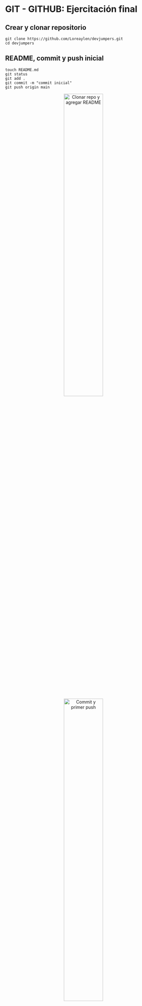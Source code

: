 # GIT - GITHUB: Ejercitación final  

## Crear y clonar repositorio

```
git clone https://github.com/Loreaylen/devjumpers.git
cd devjumpers
```

## README, commit y push inicial

```
touch README.md
git status
git add .
git commit -m "commit inicial"
git push origin main
```

<div align="center">
  <img src="https://i.imgur.com/sEB4247.png" alt="Clonar repo y agregar README" style="width: 50%; height: auto;">
  <img src="https://i.imgur.com/CaWDvRC.png" alt="Commit y primer push" style="width: 50%; height: auto;">
</div>

## Gitignore y archivos privados

```
touch .gitignore
touch privado.txt
mkdir privada
git add.
git commit -m "Se creó archivo gitignore"
```
<div align="center">
  <img src="https://i.imgur.com/XO4TMPx.png" alt="Creando gitignore y archivos privados" style="width: 50%; height: auto;">
</div>

## Crear ficheros, crear rama v0.2 y subir los cambios

```
touch 1.txt
git checkout -b v0.2
touch 2.txt
git add .
git commit -m "Creación de rama v0.2 y ficheros"
```

<div align="center">
  <img src="https://i.imgur.com/zzgm5JP.png" alt="Crear ficheros, crear rama v0.2 y subir los cambios" style="width: 50%; height: auto;">
</div>

## Merge directo

```
git checkout main
git merge v0.2
git branch
git status
```

<div align="center">
  <img src="https://i.imgur.com/meWm0vz.png" alt="Merge directo" style="width: 50%; height: auto;">
</div>

## Merge con conflicto

```
echo "hola" > 1.txt
git add .
git commit -m "Se agregó 'hola' a 1.txt"
git checkout v0.2
echo "adiós" > 1.txt
git add .
git commit -m "Se agregó 'adiós' a 1.txt"
git checkout main
git merge v0.2
```

<div align="center">
  <img src="https://i.imgur.com/27ookc3.png" alt="Merge con conflicto" style="width: 50%; height: auto;">
</div>

## Listar ramas, areglar conflicto y borrar rama v0.2

```
git branch --merged
git branch --no-merged
code .
git status
git add .
git commit -m "Arreglando conflictos"
git status
git push origin main
git branch -d v0.2
git branch
```
<div align="center">
  <img src="https://i.imgur.com/t6mf1qg.png" alt="Listado de ramas" style="width: 50%; height: auto;">
  <img src="https://i.imgur.com/lLZmjR6.png" alt="Arreglando conflictos" style="width: 50%; height: auto;">
  <img src="https://i.imgur.com/ecSsPPM.png" alt="Borrar rama" style="width: 50%; height: auto;">
</div>

## Listar cambios
```
git config --global alias.list 'log --oneline --decorate --graph --all'
git list
```
<div align="center">
  <img src="https://i.imgur.com/xXWshLl.png" alt="Listado de cambios" style="width: 50%; height: auto;">
</div>
------------------------------------------------

## Doble factor de autentificación

<div align="center">
  <img src="https://i.imgur.com/ANuDjn6.png" alt="doble autenticación" style="width: 50%; height: auto;">
  <img src="https://i.imgur.com/X30ZwuM.png" alt="doble autenticación" style="width: 50%; height: auto;">
</div>

## Crear una tabla 
| NOMBRE | GITHUB |
| --- | --- |
| Simón Santillán | [SimonSantillan](https://github.com/SimonSantillan) |
| Santiago Baliño| [Luvwen](https://github.com/Luvwen) |
| Valeria Zacarías| [valeriazacariasl](https://github.com/valeriazacariasl) |

## Colaboradores
<div align="center">
  <img src="https://i.imgur.com/stEQeEh.png" alt="Colaboradores" style="width: 100%; height: auto;">
</div>
